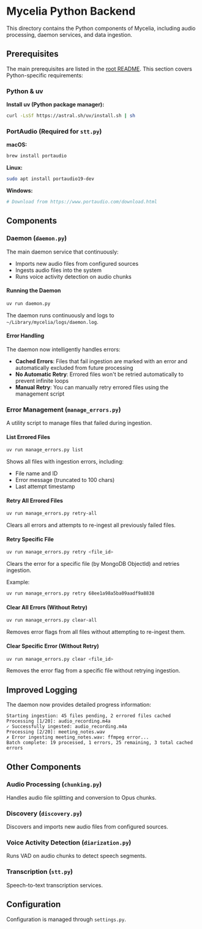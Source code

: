 # Mycelia Python Backend

This directory contains the Python components of Mycelia, including audio processing, daemon services, and data ingestion.

## Prerequisites

The main prerequisites are listed in the [root README](../README.md). This section covers Python-specific requirements:

### Python & uv

**Install uv (Python package manager):**
```bash
curl -LsSf https://astral.sh/uv/install.sh | sh
```

### PortAudio (Required for `stt.py`)

**macOS:**
```bash
brew install portaudio
```

**Linux:**
```bash
sudo apt install portaudio19-dev
```

**Windows:**
```bash
# Download from https://www.portaudio.com/download.html
```

## Components

### Daemon (`daemon.py`)

The main daemon service that continuously:
- Imports new audio files from configured sources
- Ingests audio files into the system
- Runs voice activity detection on audio chunks

#### Running the Daemon

```bash
uv run daemon.py
```

The daemon runs continuously and logs to `~/Library/mycelia/logs/daemon.log`.

#### Error Handling

The daemon now intelligently handles errors:
- **Cached Errors**: Files that fail ingestion are marked with an error and automatically excluded from future processing
- **No Automatic Retry**: Errored files won't be retried automatically to prevent infinite loops
- **Manual Retry**: You can manually retry errored files using the management script

### Error Management (`manage_errors.py`)

A utility script to manage files that failed during ingestion.

#### List Errored Files

```bash
uv run manage_errors.py list
```

Shows all files with ingestion errors, including:
- File name and ID
- Error message (truncated to 100 chars)
- Last attempt timestamp

#### Retry All Errored Files

```bash
uv run manage_errors.py retry-all
```

Clears all errors and attempts to re-ingest all previously failed files.

#### Retry Specific File

```bash
uv run manage_errors.py retry <file_id>
```

Clears the error for a specific file (by MongoDB ObjectId) and retries ingestion.

Example:
```bash
uv run manage_errors.py retry 68ee1a98a5ba09aadf9a8838
```

#### Clear All Errors (Without Retry)

```bash
uv run manage_errors.py clear-all
```

Removes error flags from all files without attempting to re-ingest them.

#### Clear Specific Error (Without Retry)

```bash
uv run manage_errors.py clear <file_id>
```

Removes the error flag from a specific file without retrying ingestion.

## Improved Logging

The daemon now provides detailed progress information:

```
Starting ingestion: 45 files pending, 2 errored files cached
Processing [1/20]: audio_recording.m4a
✓ Successfully ingested: audio_recording.m4a
Processing [2/20]: meeting_notes.wav
✗ Error ingesting meeting_notes.wav: ffmpeg error...
Batch complete: 19 processed, 1 errors, 25 remaining, 3 total cached errors
```

## Other Components

### Audio Processing (`chunking.py`)
Handles audio file splitting and conversion to Opus chunks.

### Discovery (`discovery.py`)
Discovers and imports new audio files from configured sources.

### Voice Activity Detection (`diarization.py`)
Runs VAD on audio chunks to detect speech segments.

### Transcription (`stt.py`)
Speech-to-text transcription services.

## Configuration

Configuration is managed through `settings.py`.
